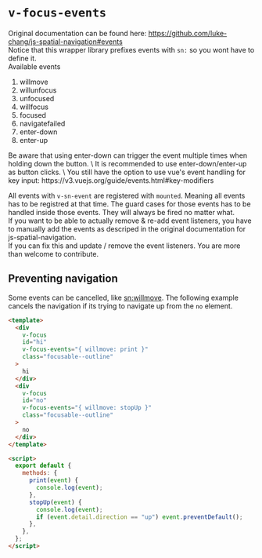 # `v-focus-events`

Original documentation can be found here: https://github.com/luke-chang/js-spatial-navigation#events \
Notice that this wrapper library prefixes events with `sn:` so you wont have to define it. \
Available events

<ol>
  <li>willmove</li>
  <li>willunfocus</li>
  <li>unfocused</li>
  <li>willfocus</li>
  <li>focused</li>
  <li>navigatefailed</li>
  <li>enter-down</li>
  <li>enter-up </li>
</ol>
Be aware that using enter-down can trigger the event multiple times when holding down the button. \
It is recommended to use enter-down/enter-up as button clicks. \
You still have the option to use vue's event handling for key input: https://v3.vuejs.org/guide/events.html#key-modifiers

All events with `v-sn-event` are registered with `mounted`. Meaning all events has to be registred at that time. The guard cases for those events has to be handled inside those events. They will always be fired no matter what.\
If you want to be able to actually remove & re-add event listeners, you have to manually add the events as descriped in the original documentation for js-spatial-navigation. \
If you can fix this and update / remove the event listeners. You are more than welcome to contribute.

## Preventing navigation

Some events can be cancelled, like [sn:willmove](https://github.com/luke-chang/js-spatial-navigation#snwillmove).
The following example cancels the navigation if its trying to navigate up from the `no` element.

```html
<template>
  <div
    v-focus
    id="hi"
    v-focus-events="{ willmove: print }"
    class="focusable--outline"
  >
    hi
  </div>
  <div
    v-focus
    id="no"
    v-focus-events="{ willmove: stopUp }"
    class="focusable--outline"
  >
    no
  </div>
</template>

<script>
  export default {
    methods: {
      print(event) {
        console.log(event);
      },
      stopUp(event) {
        console.log(event);
        if (event.detail.direction == "up") event.preventDefault();
      },
    },
  };
</script>
```
